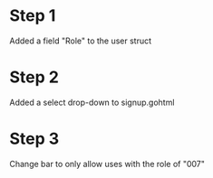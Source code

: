 # Step 1

Added a field "Role" to the user struct

# Step 2

Added a select drop-down to signup.gohtml

# Step 3

Change bar to only allow uses with the role of "007"

